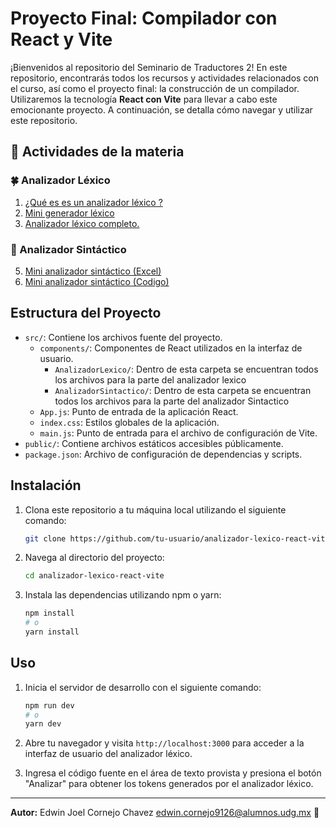 # Proyecto Final: Compilador con React y Vite

¡Bienvenidos al repositorio del Seminario de Traductores 2! En este repositorio, encontrarás todos los recursos y actividades relacionados con el curso, así como el proyecto final: la construcción de un compilador. Utilizaremos la tecnología **React con Vite** para llevar a cabo este emocionante proyecto. A continuación, se detalla cómo navegar y utilizar este repositorio.
   
## 📂 Actividades de la materia

### 🍀 Analizador Léxico 
1. [¿Qué es es un analizador léxico ?](./src/components/AnalizadorLexico)
2. [Mini generador léxico ](./src/components/AnalizadorLexico/mini/)
3. [Analizador léxico completo.](./src/components/AnalizadorLexico/complete/)
### 🌿 Analizador Sintáctico 
5. [Mini analizador sintáctico (Excel)](./src/components/AnalizadorSintactico/Mini/)
6. [Mini analizador sintáctico (Codigo)](./src/components/AnalizadorSintactico/Mini/)

## Estructura del Proyecto

- `src/`: Contiene los archivos fuente del proyecto.
  - `components/`: Componentes de React utilizados en la interfaz de usuario.
    - `AnalizadorLexico/`: Dentro de esta carpeta se encuentran todos los archivos para la parte del analizador lexico
    - `AnalizadorSintactico/`: Dentro de esta carpeta se encuentran todos los archivos para la parte del analizador Sintactico
  - `App.js`: Punto de entrada de la aplicación React.
  - `index.css`: Estilos globales de la aplicación.
  - `main.js`: Punto de entrada para el archivo de configuración de Vite.
- `public/`: Contiene archivos estáticos accesibles públicamente.
- `package.json`: Archivo de configuración de dependencias y scripts.

## Instalación

1. Clona este repositorio a tu máquina local utilizando el siguiente comando:

   ```bash
   git clone https://github.com/tu-usuario/analizador-lexico-react-vite.git
   ```

2. Navega al directorio del proyecto:

   ```bash
   cd analizador-lexico-react-vite
   ```

3. Instala las dependencias utilizando npm o yarn:

   ```bash
   npm install
   # o
   yarn install
   ```

## Uso

1. Inicia el servidor de desarrollo con el siguiente comando:

   ```bash
   npm run dev
   # o
   yarn dev
   ```

2. Abre tu navegador y visita `http://localhost:3000` para acceder a la interfaz de usuario del analizador léxico.

3. Ingresa el código fuente en el área de texto provista y presiona el botón "Analizar" para obtener los tokens generados por el analizador léxico.


---

**Autor:** Edwin Joel Cornejo Chavez <edwin.cornejo9126@alumnos.udg.mx> 💚
